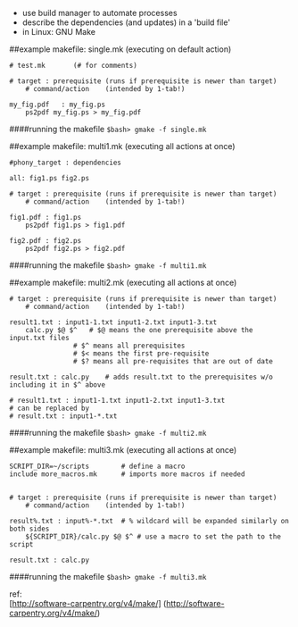 

- use build manager to automate processes
- describe the dependencies (and updates) in a 'build file'
- in Linux: GNU Make



##example makefile: single.mk (executing on default action)
	
	# test.mk		(# for comments)
	
	# target : prerequisite	(runs if prerequisite is newer than target)
		# command/action	(intended by 1-tab!)
	
	my_fig.pdf	 : my_fig.ps		
		ps2pdf my_fig.ps > my_fig.pdf
	
	
####running the makefile
`$bash> gmake -f single.mk`

	

##example makefile: multi1.mk (executing all actions at once)	

	#phony_target : dependencies

	all: fig1.ps fig2.ps
	
	# target : prerequisite	(runs if prerequisite is newer than target)
		# command/action	(intended by 1-tab!)
	
	fig1.pdf : fig1.ps		
		ps2pdf fig1.ps > fig1.pdf
		
	fig2.pdf : fig2.ps		
		ps2pdf fig2.ps > fig2.pdf
	

####running the makefile
`$bash> gmake -f multi1.mk`


##example makefile: multi2.mk (executing all actions at once)		

	
	# target : prerequisite	(runs if prerequisite is newer than target)
		# command/action	(intended by 1-tab!)
	
	result1.txt : input1-1.txt input1-2.txt input1-3.txt		
		calc.py $@ $^	# $@ means the one prerequisite above the input.txt files
					# $^ means all prerequisites
					# $< means the first pre-requisite
					# $? means all pre-requisites that are out of date
	
	result.txt : calc.py	# adds result.txt to the prerequisites w/o including it in $^ above
	
	# result1.txt : input1-1.txt input1-2.txt input1-3.txt	
	# can be replaced by
	# result.txt : input1-*.txt
		
	
	
####running the makefile
`$bash> gmake -f multi2.mk`


##example makefile: multi3.mk (executing all actions at once)		

	SCRIPT_DIR=~/scripts		# define a macro
	include more_macros.mk		# imports more macros if needed

	
	# target : prerequisite	(runs if prerequisite is newer than target)
		# command/action	(intended by 1-tab!)
	
	result%.txt : input%-*.txt 	# % wildcard will be expanded similarly on both sides	
		${SCRIPT_DIR}/calc.py $@ $^	# use a macro to set the path to the script
	
	result.txt : calc.py	
	
		
	

####running the makefile
`$bash> gmake -f multi3.mk`


ref:  
[http://software-carpentry.org/v4/make/] (http://software-carpentry.org/v4/make/)

